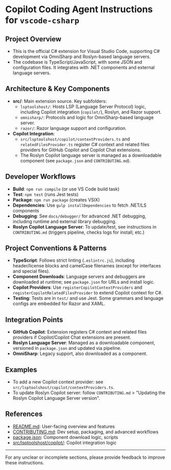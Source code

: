 # Copilot Coding Agent Instructions for `vscode-csharp`

## Project Overview
- This is the official C# extension for Visual Studio Code, supporting C# development via OmniSharp and Roslyn-based language servers.
- The codebase is TypeScript/JavaScript, with some JSON and configuration files. It integrates with .NET components and external language servers.

## Architecture & Key Components
- **src/**: Main extension source. Key subfolders:
  - `lsptoolshost/`: Hosts LSP (Language Server Protocol) logic, including Copilot integration (`copilot/`), Roslyn, and Razor support.
  - `omnisharp/`: Protocols and logic for OmniSharp-based language server.
  - `razor/`: Razor language support and configuration.
- **Copilot Integration**:
  - `src/lsptoolshost/copilot/contextProviders.ts` and `relatedFilesProvider.ts` register C# context and related files providers for GitHub Copilot and Copilot Chat extensions.
  - The Roslyn Copilot language server is managed as a downloadable component (see `package.json` and `CONTRIBUTING.md`).

## Developer Workflows
- **Build**: `npm run compile` (or use VS Code build task)
- **Test**: `npm test` (runs Jest tests)
- **Package**: `npm run package` (creates VSIX)
- **Dependencies**: Use `gulp installDependencies` to fetch .NET/LS components
- **Debugging**: See `docs/debugger/` for advanced .NET debugging, including runtime and external library debugging.
- **Roslyn Copilot Language Server**: To update/test, see instructions in `CONTRIBUTING.md` (triggers pipeline, checks logs for install, etc.)

## Project Conventions & Patterns
- **TypeScript**: Follows strict linting (`.eslintrc.js`), including header/license blocks and camelCase filenames (except for interfaces and special files).
- **Component Downloads**: Language servers and debuggers are downloaded at runtime; see `package.json` for URLs and install logic.
- **Copilot Providers**: Use `registerCopilotContextProviders` and `registerCopilotRelatedFilesProvider` to extend Copilot context for C#.
- **Testing**: Tests are in `test/` and use Jest. Some grammars and language configs are embedded for Razor and XAML.

## Integration Points
- **GitHub Copilot**: Extension registers C# context and related files providers if Copilot/Copilot Chat extensions are present.
- **Roslyn Language Server**: Managed as a downloadable component, versioned in `package.json` and updated via pipeline.
- **OmniSharp**: Legacy support, also downloaded as a component.

## Examples
- To add a new Copilot context provider: see `src/lsptoolshost/copilot/contextProviders.ts`.
- To update Roslyn Copilot server: follow `CONTRIBUTING.md` > "Updating the Roslyn Copilot Language Server version".

## References
- [README.md](../README.md): User-facing overview and features
- [CONTRIBUTING.md](../CONTRIBUTING.md): Dev setup, packaging, and advanced workflows
- [package.json](../package.json): Component download logic, scripts
- [src/lsptoolshost/copilot/](../src/lsptoolshost/copilot/): Copilot integration logic

---
For any unclear or incomplete sections, please provide feedback to improve these instructions.